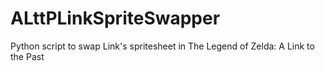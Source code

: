 # ALttPLinkSpriteSwapper
Python script to swap Link's spritesheet in The Legend of Zelda: A Link to the Past
